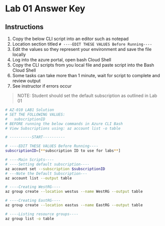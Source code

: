 # Lab 01 Answer Key

## Instructions

1. Copy the below CLI script into an editor such as notepad
1. Location section titled `# ----EDIT THESE VALUES Before Running----`
1. Edit the values so they represent your environment and save the file locally
1. Log into the azure portal, open bash Cloud Shell
1. Copy the CLI scripts from you local file and paste script into the Bash Cloud Shell
1. Some tasks can take more than 1 minute, wait for script to complete and review output
1. See instructor if errors occur

> NOTE: Student should set the default subscription as outlined in Lab 01

```sh
# AZ-010 LAB1 Solution
# SET THE FOLLOWING VALUES:
#   subscriptionID
# BEFORE running the below commands in Azure CLI Bash
# View Subscriptions using: az account list -o table

# ----------START----------

# ----EDIT THESE VALUES Before Running----
subscriptionID=[**subscription ID to use for labs**]

# ----Main Scripts----
# ----Setting default subscription----
az account set --subscription $subscriptionID
# ---Note the Default Subscription---
az account list --output table

# ----Creating WestRG----
az group create --location westus --name WestRG --output table

# ----Creating EastRG----
az group create --location eastus --name EastRG --output table

# ----Listing resource groups----
az group list -o table
```
